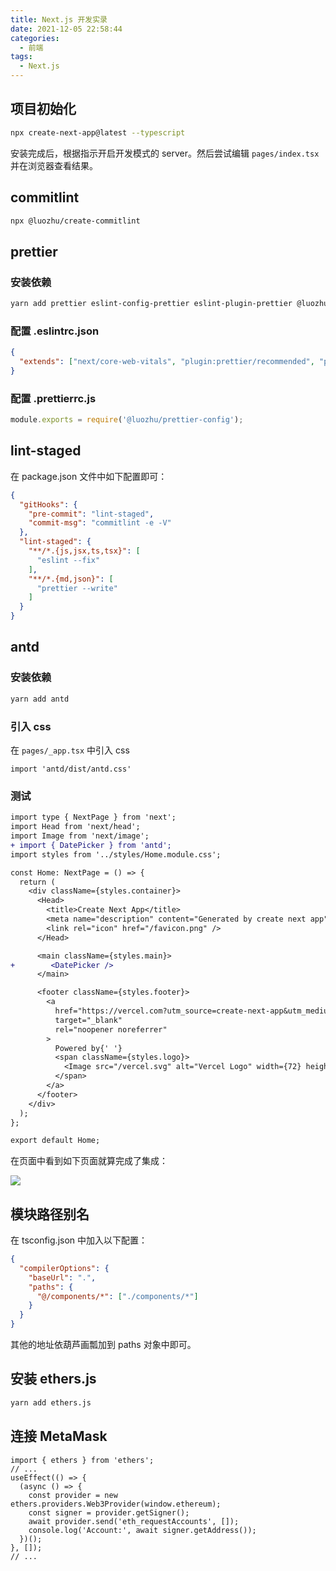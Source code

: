 ```yaml
---
title: Next.js 开发实录
date: 2021-12-05 22:58:44
categories:
  - 前端
tags:
  - Next.js
---
```


## 项目初始化

```sh
npx create-next-app@latest --typescript
```

安装完成后，根据指示开启开发模式的 server。然后尝试编辑 `pages/index.tsx` 并在浏览器查看结果。

## commitlint

```sh
npx @luozhu/create-commitlint
```

## prettier

### 安装依赖

```sh
yarn add prettier eslint-config-prettier eslint-plugin-prettier @luozhu/prettier-config -D
```

### 配置 .eslintrc.json

```json
{
  "extends": ["next/core-web-vitals", "plugin:prettier/recommended", "prettier"]
}
```

### 配置 .prettierrc.js

```js
module.exports = require('@luozhu/prettier-config');
```

## lint-staged

在 package.json 文件中如下配置即可：

```json
{
  "gitHooks": {
    "pre-commit": "lint-staged",
    "commit-msg": "commitlint -e -V"
  },
  "lint-staged": {
    "**/*.{js,jsx,ts,tsx}": [
      "eslint --fix"
    ],
    "**/*.{md,json}": [
      "prettier --write"
    ]
  }
}
```

## antd

### 安装依赖

```sh
yarn add antd
```

### 引入 css

在 `pages/_app.tsx` 中引入 css

```tsx
import 'antd/dist/antd.css'
```

### 测试

```diff
import type { NextPage } from 'next';
import Head from 'next/head';
import Image from 'next/image';
+ import { DatePicker } from 'antd';
import styles from '../styles/Home.module.css';

const Home: NextPage = () => {
  return (
    <div className={styles.container}>
      <Head>
        <title>Create Next App</title>
        <meta name="description" content="Generated by create next app" />
        <link rel="icon" href="/favicon.png" />
      </Head>

      <main className={styles.main}>
+        <DatePicker />
      </main>

      <footer className={styles.footer}>
        <a
          href="https://vercel.com?utm_source=create-next-app&utm_medium=default-template&utm_campaign=create-next-app"
          target="_blank"
          rel="noopener noreferrer"
        >
          Powered by{' '}
          <span className={styles.logo}>
            <Image src="/vercel.svg" alt="Vercel Logo" width={72} height={16} />
          </span>
        </a>
      </footer>
    </div>
  );
};

export default Home;
```

在页面中看到如下页面就算完成了集成：

![](https://cdn.jsdelivr.net/gh/youngjuning/images/202112060018376.png)

## 模块路径别名

在 tsconfig.json 中加入以下配置：

```json
{
  "compilerOptions": {
    "baseUrl": ".",
    "paths": {
      "@/components/*": ["./components/*"]
    }
  }
}
```

其他的地址依葫芦画瓢加到 paths 对象中即可。

## 安装 ethers.js

```sh
yarn add ethers.js
```

## 连接 MetaMask

```tsx
import { ethers } from 'ethers';
// ...
useEffect(() => {
  (async () => {
    const provider = new ethers.providers.Web3Provider(window.ethereum);
    const signer = provider.getSigner();
    await provider.send('eth_requestAccounts', []);
    console.log('Account:', await signer.getAddress());
  })();
}, []);
// ...
```
